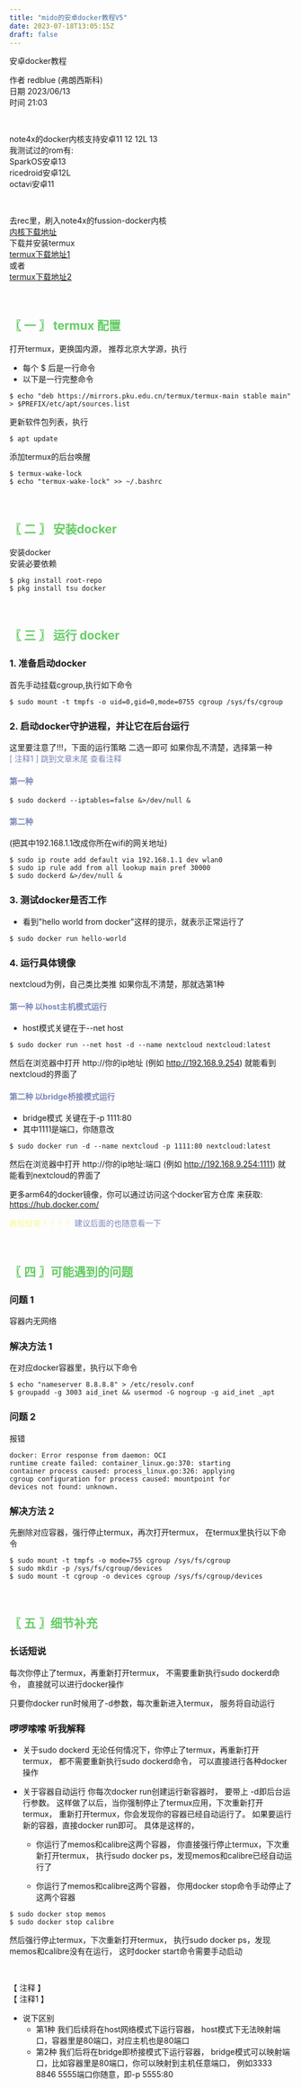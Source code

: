 ```yaml
---
title: "mido的安卓docker教程V5"
date: 2023-07-18T13:05:15Z
draft: false
---
```


安卓docker教程
<!--more-->
作者 redblue (弗朗西斯科) <br>
日期 2023/06/13 <br>
时间 21:03

&nbsp; 

note4x的docker内核支持安卓11 12 12L 13 <br>
我测试过的rom有: <br>
SparkOS安卓13  <br>
ricedroid安卓12L<br>
octavi安卓11 <br>

&nbsp; 

去rec里，刷入note4x的fussion-docker内核 <br>
[内核下载地址](https://redblue.lanzouy.com/iOOGg0ph22zc) <br>
下载并安装termux <br>
[termux下载地址1](https://f-droid.org/en/packages/com.termux/) <br>
或者 <br>
[termux下载地址2](https://github.com/termux/termux-app/releases)

&nbsp; 

## <font color=#66CC66>〖 一 〗 termux 配置</font>
打开termux，更换国内源，
推荐北京大学源，执行
- 每个 $ 后是一行命令
- 以下是一行完整命令
```
$ echo "deb https://mirrors.pku.edu.cn/termux/termux-main stable main" > $PREFIX/etc/apt/sources.list
```

更新软件包列表，执行
```
$ apt update
```

添加termux的后台唤醒
```
$ termux-wake-lock
$ echo "termux-wake-lock" >> ~/.bashrc
```

&nbsp; 
&nbsp; 

## <font color=#66CC66>〖 二 〗 安装docker</font>
安装docker <br>
安装必要依赖
```
$ pkg install root-repo
$ pkg install tsu docker
```

&nbsp; 
&nbsp; 

## <font color=#66CC66>〖 三 〗 运行 docker</font>
### 1. 准备启动docker
首先手动挂载cgroup,执行如下命令
```
$ sudo mount -t tmpfs -o uid=0,gid=0,mode=0755 cgroup /sys/fs/cgroup
```

### 2. 启动docker守护进程，并让它在后台运行
这里要注意了!!!，下面的运行策略 二选一即可
如果你乱不清楚，选择第一种 <br>
<font color=#7A86B8> [ 注释1 ] 跳到文章末尾 查看注释 </font>
#### <font color=#7A86B8>第一种 </font>
```
$ sudo dockerd --iptables=false &>/dev/null &
```
#### <font color=#7A86B8>第二种 </font>
(把其中192.168.1.1改成你所在wifi的网关地址)
```
$ sudo ip route add default via 192.168.1.1 dev wlan0
$ sudo ip rule add from all lookup main pref 30000
$ sudo dockerd &>/dev/null &
```

### 3. 测试docker是否工作
  - 看到"hello world from docker"这样的提示，就表示正常运行了
```
$ sudo docker run hello-world
```

### 4. 运行具体镜像
nextcloud为例，自己类比类推
如果你乱不清楚，那就选第1种
#### <font color=#7A86B8>第一种 以host主机模式运行 </font>
  - host模式关键在于--net host
```
$ sudo docker run --net host -d --name nextcloud nextcloud:latest
```
然后在浏览器中打开 http://你的ip地址 (例如 http://192.168.9.254)
就能看到nextcloud的界面了

#### <font color=#7A86B8>第二种 以bridge桥接模式运行 </font>
  - bridge模式 关键在于-p 1111:80
  - 其中1111是端口，你随意改
```
$ sudo docker run -d --name nextcloud -p 1111:80 nextcloud:latest
```
然后在浏览器中打开 http://你的ip地址:端口 (例如 http://192.168.9.254:1111)
就能看到nextcloud的界面了

更多arm64的docker镜像，你可以通过访问这个docker官方仓库 来获取:
https://hub.docker.com/

<font color=#F8F993>教程结束！！！！ </font>
<font color=#7A86B8>建议后面的也随意看一下  </font>

&nbsp; 
&nbsp; 

## <font color=#66CC66>〖 四 〗可能遇到的问题 </font>
### 问题 1
容器内无网络
### 解决方法 1
在对应docker容器里，执行以下命令
```
$ echo "nameserver 8.8.8.8" > /etc/resolv.conf
$ groupadd -g 3003 aid_inet && usermod -G nogroup -g aid_inet _apt
```

### 问题 2
报错
```
docker: Error response from daemon: OCI
runtime create failed: container_linux.go:370: starting
container process caused: process_linux.go:326: applying
cgroup configuration for process caused: mountpoint for
devices not found: unknown.
```
### 解决方法 2
先删除对应容器，强行停止termux，再次打开termux，
在termux里执行以下命令
```
$ sudo mount -t tmpfs -o mode=755 cgroup /sys/fs/cgroup
$ sudo mkdir -p /sys/fs/cgroup/devices
$ sudo mount -t cgroup -o devices cgroup /sys/fs/cgroup/devices
```

&nbsp; 
&nbsp; 

## <font color=#66CC66>〖 五 〗细节补充 </font>
### 长话短说
每次你停止了termux，再重新打开termux，
不需要重新执行sudo dockerd命令，
直接就可以进行docker操作

只要你docker run时候用了-d参数，每次重新进入termux，
服务将自动运行

### 啰啰嗦嗦 听我解释
- 关于sudo dockerd
无论任何情况下，你停止了termux，再重新打开termux，
都不需要重新执行sudo dockerd命令，
可以直接进行各种docker操作

- 关于容器自动运行
你每次docker run创建运行新容器时，
要带上 -d即后台运行参数。
这样做了以后，当你强制停止了termux应用，下次重新打开termux，
重新打开termux，你会发现你的容器已经自动运行了。
如果要运行新的容器，直接docker run即可。
具体是这样的，
  - 你运行了memos和calibre这两个容器，
你直接强行停止termux，下次重新打开termux，
执行sudo docker ps，发现memos和calibre已经自动运行了

  - 你运行了memos和calibre这两个容器，
你用docker stop命令手动停止了这两个容器
```
$ sudo docker stop memos
$ sudo docker stop calibre
```
然后强行停止termux，下次重新打开termux，
执行sudo docker ps，发现memos和calibre没有在运行，
这时docker start命令需要手动启动

&nbsp; 

【 注释 】 <br>
【 注释1 】
- 说下区别
  - 第1种 我们后续将在host网络模式下运行容器，
host模式下无法映射端口，容器里是80端口，对应主机也是80端口
  - 第2种 我们后将在bridge即桥接模式下运行容器，
bridge模式可以映射端口，比如容器里是80端口，你可以映射到主机任意端口，
例如3333 8846 5555端口你随意，即-p 5555:80

